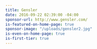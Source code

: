 ```yaml
---
title: Gensler
date: 2016-09-22 02:39:00 -04:00
sponsor-url: http://www.gensler.com/
is-featured-on-home-page: true
sponsor-image: "/uploads/gensler2.jpg"
is-even-on-home-page: true
is-first-tier: true
---
```


